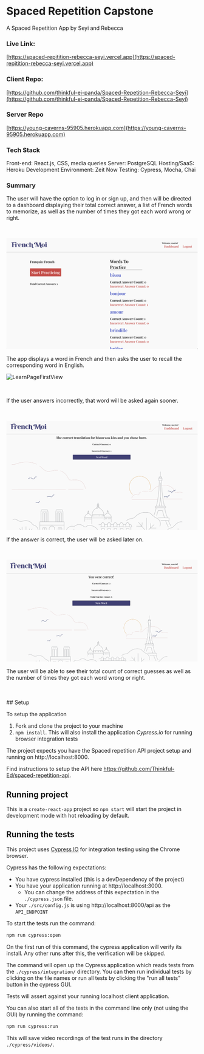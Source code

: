 # Spaced Repetition Capstone
A Spaced Repetition App by Seyi and Rebecca

### Live Link: 
[https://spaced-repitition-rebecca-seyi.vercel.app](https://spaced-repitition-rebecca-seyi.vercel.app)

### Client Repo:
[https://github.com/thinkful-ei-panda/Spaced-Repetition-Rebecca-Seyi](https://github.com/thinkful-ei-panda/Spaced-Repetition-Rebecca-Seyi)

### Server Repo
[https://young-caverns-95905.herokuapp.com](https://young-caverns-95905.herokuapp.com)

### Tech Stack
Front-end: React.js, CSS, media queries
Server: PostgreSQL
Hosting/SaaS: Heroku 
Development Environment: Zeit Now
Testing: Cypress, Mocha, Chai

### Summary

The user will have the option to log in or sign up, and then will be directed to a dashboard displaying their total correct answer, a list of French words to memorize, as well as the number of times they got each word wrong or right. 

<br />

![Dashboard](README-asset/PastedGraphic3.png?raw=true)

The app displays a word in French and then asks the user to recall the corresponding word in English.
<br />

![LearnPageFirstView](README-asset/PastedGraphic4.png?raw=true)

<br />


If the user answers incorrectly, that word will be asked again sooner. 

<br />

![LearnPageIncorrectAnswerView](README-asset/PastedGraphic5.png?raw=true)

If the answer is correct, the user will be asked later on.

<br />

![LearnPageCorrectAnswerView](README-asset/PastedGraphic6.png?raw=true)


The user will be able to see their total count of correct guesses as well as the number of times they got each word wrong or right.





<br />


<br />
## Setup

To setup the application
<!-- https://spaced-repitition-rebecca-seyi.vercel.app -->
1. Fork and clone the project to your machine
2. `npm install`. This will also install the application *Cypress.io* for running browser integration tests

The project expects you have the Spaced repetition API project setup and running on http://localhost:8000.

Find instructions to setup the API here https://github.com/Thinkful-Ed/spaced-repetition-api.

## Running project

This is a `create-react-app` project so `npm start` will start the project in development mode with hot reloading by default.

## Running the tests

This project uses [Cypress IO](https://docs.cypress.io) for integration testing using the Chrome browser.

Cypress has the following expectations:

- You have cypress installed (this is a devDependency of the project)
- You have your application running at http://localhost:3000.
  - You can change the address of this expectation in the `./cypress.json` file.
- Your `./src/config.js` is using http://localhost:8000/api as the `API_ENDPOINT`

To start the tests run the command:

```bash
npm run cypress:open
```

On the first run of this command, the cypress application will verify its install. Any other runs after this, the verification will be skipped.

The command will open up the Cypress application which reads tests from the `./cypress/integration/` directory. You can then run individual tests by clicking on the file names or run all tests by clicking the "run all tests" button in the cypress GUI.

Tests will assert against your running localhost client application.

You can also start all of the tests in the command line only (not using the GUI) by running the command:

```bash
npm run cypress:run
```

This will save video recordings of the test runs in the directory `./cypress/videos/`.
